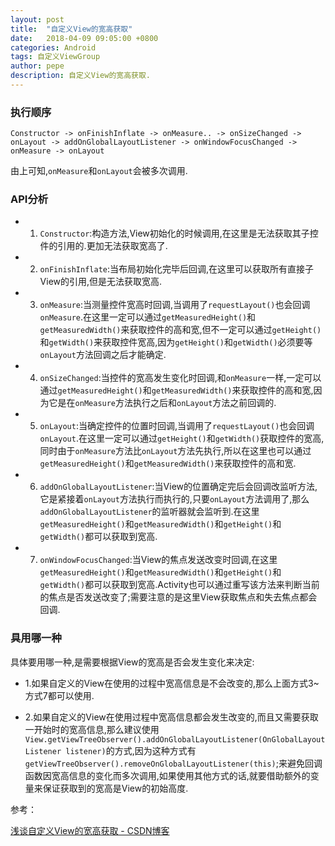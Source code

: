 ```yaml
---
layout: post
title:  "自定义View的宽高获取"
date:   2018-04-09 09:05:00 +0800
categories: Android
tags: 自定义ViewGroup
author: pepe
description: 自定义View的宽高获取.
---
```


### 执行顺序
```
Constructor -> onFinishInflate -> onMeasure.. -> onSizeChanged -> onLayout -> addOnGlobalLayoutListener -> onWindowFocusChanged -> onMeasure -> onLayout
```
由上可知,`onMeasure`和`onLayout`会被多次调用.

### API分析

* 1) `Constructor`:构造方法,View初始化的时候调用,在这里是无法获取其子控件的引用的.更加无法获取宽高了.

* 2) `onFinishInflate`:当布局初始化完毕后回调,在这里可以获取所有直接子View的引用,但是无法获取宽高.

* 3) `onMeasure`:当测量控件宽高时回调,当调用了`requestLayout()`也会回调`onMeasure`.在这里一定可以通过`getMeasuredHeight()`和`getMeasuredWidth()`来获取控件的高和宽,但不一定可以通过`getHeight()`和`getWidth()`来获取控件宽高,因为`getHeight()`和`getWidth()`必须要等`onLayout`方法回调之后才能确定.

* 4) `onSizeChanged`:当控件的宽高发生变化时回调,和`onMeasure`一样,一定可以通过`getMeasuredHeight()`和`getMeasuredWidth()`来获取控件的高和宽,因为它是在`onMeasure`方法执行之后和`onLayout`方法之前回调的.

* 5) `onLayout`:当确定控件的位置时回调,当调用了`requestLayout()`也会回调`onLayout`.在这里一定可以通过`getHeight()`和`getWidth()`获取控件的宽高,同时由于`onMeasure`方法比`onLayout`方法先执行,所以在这里也可以通过`getMeasuredHeight()`和`getMeasuredWidth()`来获取控件的高和宽.

* 6) `addOnGlobalLayoutListener`:当View的位置确定完后会回调改监听方法,它是紧接着`onLayout`方法执行而执行的,只要`onLayout`方法调用了,那么`addOnGlobalLayoutListener`的监听器就会监听到.在这里`getMeasuredHeight()`和`getMeasuredWidth()`和`getHeight()`和`getWidth()`都可以获取到宽高.


* 7) `onWindowFocusChanged`:当View的焦点发送改变时回调,在这里`getMeasuredHeight()`和`getMeasuredWidth()`和`getHeight()`和`getWidth()`都可以获取到宽高.Activity也可以通过重写该方法来判断当前的焦点是否发送改变了;需要注意的是这里View获取焦点和失去焦点都会回调.


### 具用哪一种

具体要用哪一种,是需要根据View的宽高是否会发生变化来决定:

* 1.如果自定义的View在使用的过程中宽高信息是不会改变的,那么上面方式3~方式7都可以使用.

* 2.如果自定义的View在使用过程中宽高信息都会发生改变的,而且又需要获取一开始时的宽高信息,那么建议使用`View.getViewTreeObserver().addOnGlobalLayoutListener(OnGlobalLayoutListener listener)`的方式,因为这种方式有`getViewTreeObserver().removeOnGlobalLayoutListener(this)`;来避免回调函数因宽高信息的变化而多次调用,如果使用其他方式的话,就要借助额外的变量来保证获取到的宽高是View的初始高度.


参考：

[浅谈自定义View的宽高获取 - CSDN博客](https://blog.csdn.net/mchenys/article/details/50408819)

